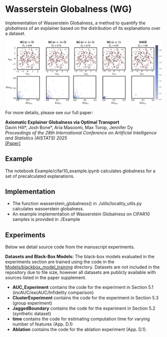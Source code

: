 # Wasserstein Globalness (WG)

Implementation of Wasserstein Globalness, a method to quantify the *globalness* of an explainer based on the distribution of its explanations over a dataset.

![Image](https://github.com/davinhill/WassersteinGlobalness/blob/main/Figures/fig1.png?raw=true)

For more details, please see our full paper:

**Axiomatic Explainer Globalness via Optimal Transport**  
Davin Hill*, Josh Bone*, Aria Masoomi, Max Torop, Jennifer Dy  
*Proceedings of the 28th International Conference on Artificial Intelligence and Statistics (AISTATS) 2025*  
[[Paper]](https://arxiv.org/pdf/2411.01126)

## Example
The notebook Example/cifar10_example.ipynb calculates globalness for a set of precalculated explanations.


## Implementation

* The function wasserstein_globalness() in ./utils/locality_utils.py calculates wasserstein globalness.
* An example implementation of Wasserstein Globalness on CIFAR10 samples is provided in ./Example



## Experiments

Below we detail source code from the manuscript experiments.

**Datasets and Black-Box Models:**
The black-box models evaluated in the experiments section are trained using the code in the [Models/blackbox_model_training](https://github.com/davinhill/GPEC/tree/main/Tests/Models/blackbox_model_training) directory. Datasets are not included in the repository due to file size, however all datasets are publicly available with sources listed in the paper supplement.


* **AUC_Experiment** contains the code for the experiment in Section 5.1 (incAUC/excAUC/Infidelity comparison)
* **ClusterExperiment** contains the code for the experiment in Section 5.3 (group experiment)
* **JaggedBoundary** contains the code for the experiment in Section 5.2 (synthetic dataset)
* **time** contains the code for estimating computation time for varying number of features (App. D.1)
* **Ablation** contains the code for the ablation experiment (App. D.1).


